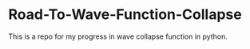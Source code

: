 # Road-To-Wave-Function-Collapse
This is a repo for my progress in wave collapse function in python.
